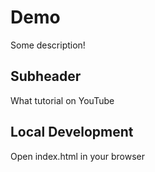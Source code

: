 # Demo

Some description!

## Subheader

What tutorial on YouTube

## Local Development

Open index.html in your browser

